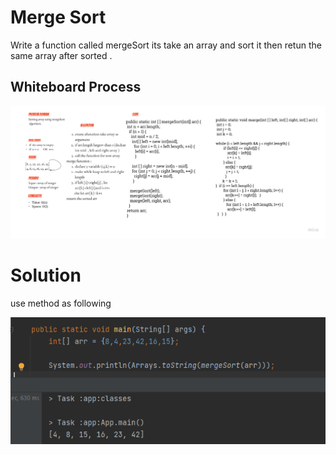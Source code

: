 # Merge Sort 

Write a function called mergeSort its take an array and sort it then retun  the same array after sorted .

## Whiteboard Process

![Merge Sort ](./mergeSort.jpg)

# Solution 

use method as following 

![solution](./solution.png)
